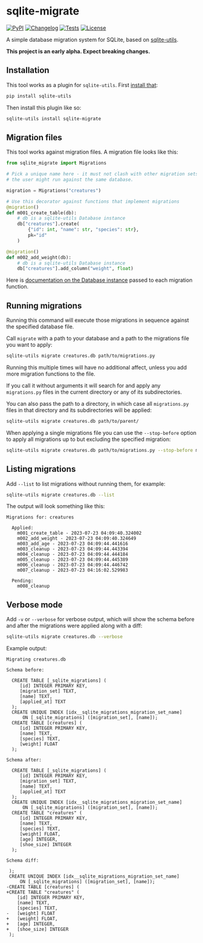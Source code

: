 # sqlite-migrate

[![PyPI](https://img.shields.io/pypi/v/sqlite-migrate.svg)](https://pypi.org/project/sqlite-migrate/)
[![Changelog](https://img.shields.io/github/v/release/simonw/sqlite-migrate?include_prereleases&label=changelog)](https://sqlite-migrate.datasette.io/en/stable/changelog.html)
[![Tests](https://github.com/simonw/sqlite-migrate/workflows/Test/badge.svg)](https://github.com/simonw/sqlite-migrate/actions?query=workflow%3ATest)
[![License](https://img.shields.io/badge/license-Apache%202.0-blue.svg)](https://github.com/simonw/sqlite-migrate/blob/main/LICENSE)

A simple database migration system for SQLite, based on [sqlite-utils](https://sqlite-utils.datasette.io/).

**This project is an early alpha. Expect breaking changes.**

## Installation

This tool works as a plugin for `sqlite-utils`. First [install that](https://sqlite-utils.datasette.io/en/stable/installation.html):

```bash
pip install sqlite-utils
```
Then install this plugin like so:
```bash
sqlite-utils install sqlite-migrate
```
## Migration files

This tool works against migration files. A migration file looks like this:

```python
from sqlite_migrate import Migrations

# Pick a unique name here - it must not clash with other migration sets that
# the user might run against the same database.

migration = Migrations("creatures")

# Use this decorator against functions that implement migrations
@migration()
def m001_create_table(db):
    # db is a sqlite-utils Database instance
    db["creatures"].create(
        {"id": int, "name": str, "species": str},
        pk="id"
    )

@migration()
def m002_add_weight(db):
    # db is a sqlite-utils Database instance
    db["creatures"].add_column("weight", float)
```
Here is [documentation on the Database instance](https://sqlite-utils.datasette.io/en/stable/python-api.html) passed to each migration function.

## Running migrations

Running this command will execute those migrations in sequence against the specified database file.

Call `migrate` with a path to your database and a path to the migrations file you want to apply:
```bash
sqlite-utils migrate creatures.db path/to/migrations.py
```
Running this multiple times will have no additional affect, unless you add more migration functions to the file.

If you call it without arguments it will search for and apply any `migrations.py` files in the current directory or any of its subdirectories.

You can also pass the path to a directory, in which case all `migrations.py` files in that directory and its subdirectories will be applied:

```bash
sqlite-utils migrate creatures.db path/to/parent/
```
When applying a single migrations file you can use the `--stop-before` option to apply all migrations up to but excluding the specified migration:

```bash
sqlite-utils migrate creatures.db path/to/migrations.py --stop-before m002_add_weight
```

## Listing migrations

Add `--list` to list migrations without running them, for example:

```bash
sqlite-utils migrate creatures.db --list
```
The output will look something like this:
```
Migrations for: creatures

  Applied:
    m001_create_table - 2023-07-23 04:09:40.324002
    m002_add_weight - 2023-07-23 04:09:40.324649
    m003_add_age - 2023-07-23 04:09:44.441616
    m003_cleanup - 2023-07-23 04:09:44.443394
    m004_cleanup - 2023-07-23 04:09:44.444184
    m005_cleanup - 2023-07-23 04:09:44.445389
    m006_cleanup - 2023-07-23 04:09:44.446742
    m007_cleanup - 2023-07-23 04:16:02.529983

  Pending:
    m008_cleanup
```

## Verbose mode

Add `-v` or `--verbose` for verbose output, which will show the schema before and after the migrations were applied along with a diff:

```bash
sqlite-utils migrate creatures.db --verbose
```
Example output:

<!-- [[[cog
import cog
from sqlite_utils.cli import cli
import sqlite_utils
import textwrap
from click.testing import CliRunner
runner = CliRunner()
with runner.isolated_filesystem():
    # First migration creates the table
    open("migrations.py", "w").write(textwrap.dedent("""
    from sqlite_migrate import Migrations
    migration = Migrations("demo")
    @migration()
    def create_table(db):
        db["creatures"].create(
            {"id": int, "name": str, "species": str, "weight": float},
            pk="id",
        )
    """))
    runner.invoke(cli, ["migrate", "creatures.db"])
    # Second migration adds some columns
    open("migrations.py", "a").write("\n\n" + textwrap.dedent("""
    @migration()
    def add_columns(db):
        db["creatures"].add_column("age", int)
        db["creatures"].add_column("shoe_size", int)
        db["creatures"].transform()
    """))
    breakpoint()
    result = runner.invoke(cli, ["migrate", "creatures.db", "--verbose"])
cog.out(
    "```\n{}\n```".format(result.output.strip())
)
]]] -->
```
Migrating creatures.db

Schema before:

  CREATE TABLE [_sqlite_migrations] (
     [id] INTEGER PRIMARY KEY,
     [migration_set] TEXT,
     [name] TEXT,
     [applied_at] TEXT
  );
  CREATE UNIQUE INDEX [idx__sqlite_migrations_migration_set_name]
      ON [_sqlite_migrations] ([migration_set], [name]);
  CREATE TABLE [creatures] (
     [id] INTEGER PRIMARY KEY,
     [name] TEXT,
     [species] TEXT,
     [weight] FLOAT
  );

Schema after:

  CREATE TABLE [_sqlite_migrations] (
     [id] INTEGER PRIMARY KEY,
     [migration_set] TEXT,
     [name] TEXT,
     [applied_at] TEXT
  );
  CREATE UNIQUE INDEX [idx__sqlite_migrations_migration_set_name]
      ON [_sqlite_migrations] ([migration_set], [name]);
  CREATE TABLE "creatures" (
     [id] INTEGER PRIMARY KEY,
     [name] TEXT,
     [species] TEXT,
     [weight] FLOAT,
     [age] INTEGER,
     [shoe_size] INTEGER
  );

Schema diff:

 );
 CREATE UNIQUE INDEX [idx__sqlite_migrations_migration_set_name]
     ON [_sqlite_migrations] ([migration_set], [name]);
-CREATE TABLE [creatures] (
+CREATE TABLE "creatures" (
    [id] INTEGER PRIMARY KEY,
    [name] TEXT,
    [species] TEXT,
-   [weight] FLOAT
+   [weight] FLOAT,
+   [age] INTEGER,
+   [shoe_size] INTEGER
 );
```
<!-- [[[end]]] -->
